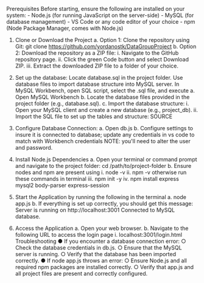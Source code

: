 Prerequisites
Before starting, ensure the following are installed on your system:
    - Node.js (for running JavaScript on the server-side)
    - MySQL (for database management)
    - VS Code or any code editor of your choice
    - npm (Node Package Manager, comes with Node.js)
    
1. Clone or Download the Project
        a. Option 1: Clone the repository using Git: git clone
        https://github.com/yordanostk/DataGroupProject
        b. Option 2: Download the repository as a ZIP file:
        i. Navigate to the GitHub repository page.
        ii. Click the green Code button and select Download ZIP.
        iii. Extract the downloaded ZIP file to a folder of your choice.
   
3. Set up the database: Locate database.sql in the project folder. Use database files to import
database structure into MySQL server. In MySQL Workbench, open SQL script, select the .sql
file, and execute
        a. Open MySQL Workbench
        b. Locate the database files provided in the project folder (e.g., database.sql).
        c. Import the database structure:
        i. Open your MySQL client and create a new database (e.g., project_db).
        ii. Import the SQL file to set up the tables and structure: SOURCE
   
5. Configure Database Connection:
        a. Open db.js
        b. Configure settings to insure it is connected to database; update any credentials in vs code
        to match with Workbench credentials
           NOTE: you'll need to alter the user and password.
6. Install Node.js Dependencies
        a. Open your terminal or command prompt and navigate to the project folder: cd
        /path/to/project-folder
b. Ensure nodes and npm are present using
        i. node -v
        ii. npm -v
        otherwise run these commands in terminal
        iii. npm init -y
        iv. npm install express mysql2 body-parser express-session
7. Start the Application by running the following in the terminal
        a. node app.js
        b. If everything is set up correctly, you should get this message:
        Server is running on http://localhost:3001
        Connected to MySQL database.
8. Access the Application
        a. Open your web browser.
        b. Navigate to the following URL to access the login page
        i. localhost:3001/login.html
Troubleshooting
        ● If you encounter a database connection error:
        ○ Check the database credentials in db.js.
        ○ Ensure that the MySQL server is running.
        ○ Verify that the database has been imported correctly.
        ● If node app.js throws an error:
        ○ Ensure Node.js and all required npm packages are installed correctly.
        ○ Verify that app.js and all project files are present and correctly configured.
